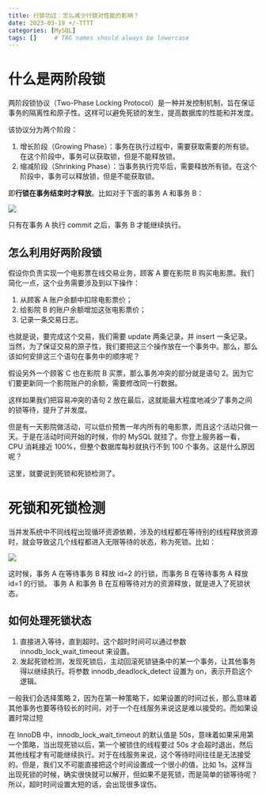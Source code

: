 ```yaml
---
title: 行锁功过：怎么减少行锁对性能的影响？
date: 2023-03-19 +/-TTTT
categories: [MySQL]
tags: []     # TAG names should always be lowercase
---
```


# 什么是两阶段锁
两阶段锁协议（Two-Phase Locking Protocol）是一种并发控制机制，旨在保证事务的隔离性和原子性。这样可以避免死锁的发生，提高数据库的性能和并发度。

该协议分为两个阶段：

1. 增长阶段（Growing Phase）：事务在执行过程中，需要获取需要的所有锁。在这个阶段中，事务可以获取锁，但是不能释放锁。
2. 缩减阶段（Shrinking Phase）：当事务执行完毕后，需要释放所有锁。在这个阶段中，事务可以释放锁，但是不能获取锁。

即**行锁在事务结束时才释放**。比如对于下面的事务 A 和事务 B：

![](https://cdn.jsdelivr.net/gh/Casflawed/img-host@master/blog/202303192252222.png)

只有在事务 A 执行 commit 之后，事务 B 才能继续执行。

## 怎么利用好两阶段锁

假设你负责实现一个电影票在线交易业务，顾客 A 要在影院 B 购买电影票。我们简化一点，这个业务需要涉及到以下操作：

1. 从顾客 A 账户余额中扣除电影票价；
2. 给影院 B 的账户余额增加这张电影票价；
3. 记录一条交易日志。

也就是说，要完成这个交易，我们需要 update 两条记录，并 insert 一条记录。当然，为了保证交易的原子性，我们要把这三个操作放在一个事务中。那么，那么该如何安排这三个语句在事务中的顺序呢？

假设另外一个顾客 C 也在影院 B 买票，那么事务冲突的部分就是语句 2。因为它们要更新同一个影院账户的余额，需要修改同一行数据。

这样如果我们把容易冲突的语句 2 放在最后，这就能最大程度地减少了事务之间的锁等待，提升了并发度。

但是有一天影院做活动，可以低价预售一年内所有的电影票，而且这个活动只做一天。于是在活动时间开始的时候，你的 MySQL 就挂了。你登上服务器一看，CPU 消耗接近 100%，但整个数据库每秒就执行不到 100 个事务。这是什么原因呢？

这里，就要说到死锁和死锁检测了。

# 死锁和死锁检测
当并发系统中不同线程出现循环资源依赖，涉及的线程都在等待别的线程释放资源时，就会导致这几个线程都进入无限等待的状态，称为死锁。比如：

![](https://cdn.jsdelivr.net/gh/Casflawed/img-host@master/blog/202303192258079.png)

这时候，事务 A 在等待事务 B 释放 id=2 的行锁，而事务 B 在等待事务 A 释放 id=1 的行锁。 事务 A 和事务 B 在互相等待对方的资源释放，就是进入了死锁状态。

## 如何处理死锁状态
1. 直接进入等待，直到超时。这个超时时间可以通过参数 innodb_lock_wait_timeout 来设置。
2. 发起死锁检测，发现死锁后，主动回滚死锁链条中的某一个事务，让其他事务得以继续执行。将参数 innodb_deadlock_detect 设置为 on，表示开启这个逻辑。

一般我们会选择策略 2，因为在第一种策略下，如果设置的时间过长，那么意味着其他事务也要等待较长的时间，对于一个在线服务来说这是难以接受的。而如果设置时常过短

在 InnoDB 中，innodb_lock_wait_timeout 的默认值是 50s，意味着如果采用第一个策略，当出现死锁以后，第一个被锁住的线程要过 50s 才会超时退出，然后其他线程才有可能继续执行。对于在线服务来说，这个等待时间往往是无法接受的。但是，我们又不可能直接把这个时间设置成一个很小的值，比如 1s。这样当出现死锁的时候，确实很快就可以解开，但如果不是死锁，而是简单的锁等待呢？所以，超时时间设置太短的话，会出现很多误伤。